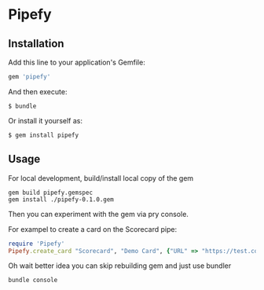 # Pipefy


## Installation

Add this line to your application's Gemfile:

```ruby
gem 'pipefy'
```

And then execute:

    $ bundle

Or install it yourself as:

    $ gem install pipefy

## Usage

For local development, build/install local copy of the gem
````
gem build pipefy.gemspec
gem install ./pipefy-0.1.0.gem
````

Then you can experiment with the gem via pry console.

For exampel to create a card on the Scorecard pipe: 

````ruby
require 'Pipefy'
Pipefy.create_card "Scorecard", "Demo Card", {"URL" => "https://test.com/123"}

````
Oh wait better idea you can skip rebuilding gem and just use bundler

````sh
bundle console
````
